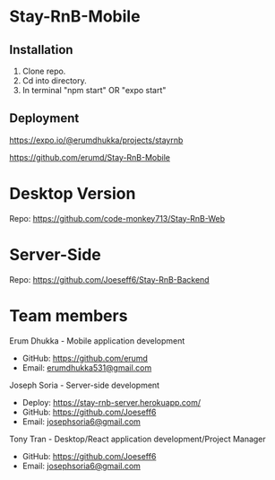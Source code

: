 # Stay-RnB-Mobile

## Installation

1. Clone repo.
2. Cd into directory.
3. In terminal "npm start" OR "expo start"

## Deployment

https://expo.io/@erumdhukka/projects/stayrnb

https://github.com/erumd/Stay-RnB-Mobile

# Desktop Version
Repo: https://github.com/code-monkey713/Stay-RnB-Web

# Server-Side
Repo: https://github.com/Joeseff6/Stay-RnB-Backend

# Team members
Erum Dhukka - Mobile application development
  - GitHub: https://github.com/erumd
  - Email: erumdhukka531@gmail.com

Joseph Soria - Server-side development
  - Deploy: https://stay-rnb-server.herokuapp.com/
  - GitHub: https://github.com/Joeseff6
  - Email: josephsoria6@gmail.com

Tony Tran - Desktop/React application development/Project Manager
  - GitHub: https://github.com/Joeseff6
  - Email: josephsoria6@gmail.com

